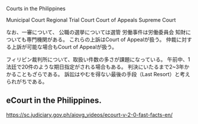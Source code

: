 Courts in the Philippines

Municipal Court
Regional Trial Court
Court of Appeals
Supreme Court

なお、一審について、
公職の選挙については選管
労働事件は労働委員会
知財についても専門機関がある。
これらの上訴はCourt of Appealが扱う。
仲裁に対する上訴が可能な場合もCourt of Appealが扱う。

フィリピン裁判所について、取扱い件数の多さが課題になっている。
午前中、1法廷で20件のような期日指定がされる場合もある。
判決にいたるまで2~3年かかることもざらである。
訴訟はやむを得ない最後の手段（Last Resort）と考えられがちである。

## eCourt in the Philippines.
https://sc.judiciary.gov.ph/aiovg_videos/ecourt-v-2-0-fast-facts-en/
